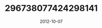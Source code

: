 ---
title: "296738077424298141"
image: "2012-10-07 18.12.37 296738077424298141_46248401"
date: "2012-10-07"
type: "photo"
---
